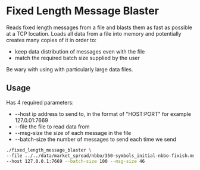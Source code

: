 # Fixed Length Message Blaster

Reads fixed length messages from a file and blasts them as fast as possible at a TCP location. Loads all data from a file into memory and potentially creates many copies of it in order to:

* keep data distribution of messages even with the file
* match the required batch size supplied by the user

Be wary with using with particularly large data files.

## Usage

Has 4 required parameters:

* --host ip address to send to, in the format of "HOST:PORT" for example 127.0.01:7669
* --file the file to read data from
* --msg-size the size of each message in the file
* --batch-size the number of messages to send each time we send

```bash
./fixed_length_message_blaster \
--file ../../data/market_spread/nbbo/350-symbols_initial-nbbo-fixish.msg \
--host 127.0.0.1:7669 --batch-size 100 --msg-size 46
```
